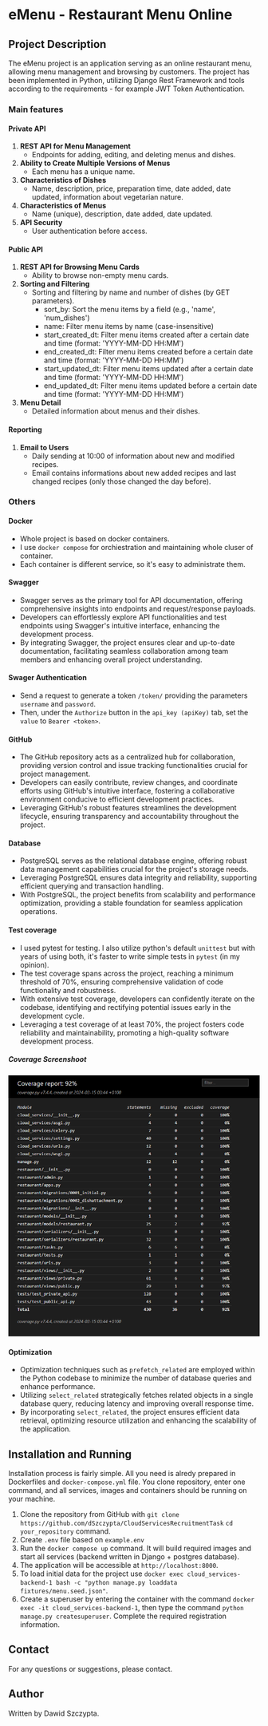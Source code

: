# eMenu - Restaurant Menu Online

## Project Description

The eMenu project is an application serving as an online restaurant menu, allowing menu management and browsing by customers. The project has been implemented in Python, utilizing Django Rest Framework and tools according to the requirements - for example JWT Token Authentication.

### Main features
#### Private API

1. **REST API for Menu Management**
    - Endpoints for adding, editing, and deleting menus and dishes.
2. **Ability to Create Multiple Versions of Menus**
    - Each menu has a unique name.
3. **Characteristics of Dishes**
    - Name, description, price, preparation time, date added, date updated, information about vegetarian nature.
4. **Characteristics of Menus**
    - Name (unique), description, date added, date updated.
5. **API Security**
    - User authentication before access.

#### Public API

1. **REST API for Browsing Menu Cards**
    - Ability to browse non-empty menu cards.
2. **Sorting and Filtering**
    - Sorting and filtering by name and number of dishes (by GET parameters).
        - sort_by: Sort the menu items by a field (e.g., 'name', 'num_dishes')
        - name: Filter menu items by name (case-insensitive)
        - start_created_dt: Filter menu items created after a certain date and time (format: 'YYYY-MM-DD HH:MM')
        - end_created_dt: Filter menu items created before a certain date and time (format: 'YYYY-MM-DD HH:MM')
        - start_updated_dt: Filter menu items updated after a certain date and time (format: 'YYYY-MM-DD HH:MM')
        - end_updated_dt: Filter menu items updated before a certain date and time (format: 'YYYY-MM-DD HH:MM')
3. **Menu Detail**
    - Detailed information about menus and their dishes.

#### Reporting

1. **Email to Users**
    - Daily sending at 10:00 of information about new and modified recipes.
    - Email contains informations about new added recipes and last changed recipes (only those changed the day before).

### Others

#### Docker

- Whole project is based on docker containers. 
- I use `docker compose` for orchiestration and maintaining whole cluser of container. 
- Each container is different service, so it's easy to administrate them.


#### Swagger

- Swagger serves as the primary tool for API documentation, offering comprehensive insights into endpoints and request/response payloads.
- Developers can effortlessly explore API functionalities and test endpoints using Swagger's intuitive interface, enhancing the development process.
- By integrating Swagger, the project ensures clear and up-to-date documentation, facilitating seamless collaboration among team members and enhancing overall project understanding.

#### Swager Authentication

- Send a request to generate a token `/token/` providing the parameters `username` and `password`.
- Then, under the `Authorize` button in the `api_key (apiKey)` tab, set the `value` to `Bearer <token>`.

#### GitHub

- The GitHub repository acts as a centralized hub for collaboration, providing version control and issue tracking functionalities crucial for project management.
- Developers can easily contribute, review changes, and coordinate efforts using GitHub's intuitive interface, fostering a collaborative environment conducive to efficient development practices.
- Leveraging GitHub's robust features streamlines the development lifecycle, ensuring transparency and accountability throughout the project.


#### Database

- PostgreSQL serves as the relational database engine, offering robust data management capabilities crucial for the project's storage needs.
- Leveraging PostgreSQL ensures data integrity and reliability, supporting efficient querying and transaction handling.
- With PostgreSQL, the project benefits from scalability and performance optimization, providing a stable foundation for seamless application operations.

#### Test coverage

- I used pytest for testing. I also utilize python's default `unittest` but with years of using both, it's faster to write simple tests in `pytest` (in my opinion). 
- The test coverage spans across the project, reaching a minimum threshold of 70%, ensuring comprehensive validation of code functionality and robustness.
- With extensive test coverage, developers can confidently iterate on the codebase, identifying and rectifying potential issues early in the development cycle.
- Leveraging a test coverage of at least 70%, the project fosters code reliability and maintainability, promoting a high-quality software development process.

##### Coverage Screenshoot

![coverage_report](coverage_report.png)

#### Optimization

- Optimization techniques such as `prefetch_related` are employed within the Python codebase to minimize the number of database queries and enhance performance.
- Utilizing `select_related` strategically fetches related objects in a single database query, reducing latency and improving overall response time.
- By incorporating `select_related`, the project ensures efficient data retrieval, optimizing resource utilization and enhancing the scalability of the application.

## Installation and Running
Installation process is fairly simple. All you need is alredy prepared in Dockerfiles and `docker-compose.yml` file. You clone repository, enter one command, and all services, images and containers should be running on your machine.

1. Clone the repository from GitHub with `git clone https://github.com/dSzczypta/CloudServicesRecruitmentTask` `cd your_repository` command.
2. Create `.env` file based on `example.env`
3. Run the `docker compose up` command. It will build required images and start all services (backend written in Django + postgres database).
4. The application will be accessible at `http://localhost:8000`.
5. To load initial data for the project use `docker exec cloud_services-backend-1 bash -c "python manage.py loaddata fixtures/menu.seed.json"`.
6. Create a superuser by entering the container with the command `docker exec -it cloud_services-backend-1`, then type the command `python manage.py createsuperuser`. Complete the required registration information.
    

## Contact

For any questions or suggestions, please contact.

## Author

Written by Dawid Szczypta.